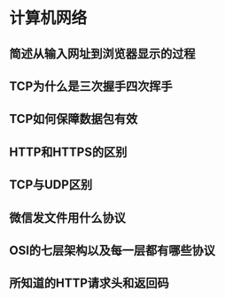 # 计算机网络

## 简述从输入网址到浏览器显示的过程



## TCP为什么是三次握手四次挥手

## TCP如何保障数据包有效

## HTTP和HTTPS的区别

## TCP与UDP区别

## 微信发文件用什么协议

## OSI的七层架构以及每一层都有哪些协议

## 所知道的HTTP请求头和返回码